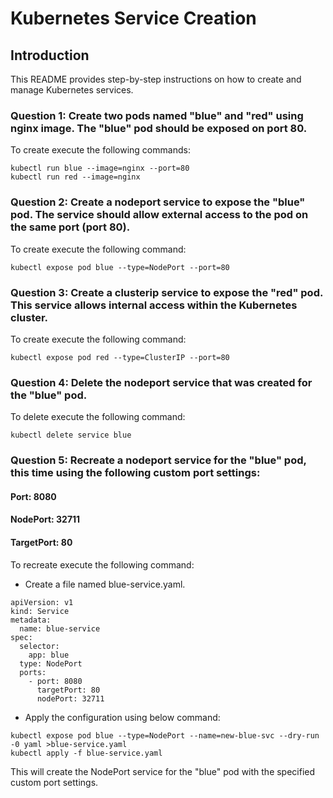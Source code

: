 # Kubernetes Service Creation
## Introduction
This README provides step-by-step instructions on how to create and manage Kubernetes services. 


### Question 1: Create two pods named "blue" and "red" using nginx image. The "blue" pod should be exposed on port 80.

To create execute the following commands:
```
kubectl run blue --image=nginx --port=80
kubectl run red --image=nginx
```
### Question 2: Create a nodeport service to expose the "blue" pod. The service should allow external access to the pod on the same port (port 80).

To create execute the following command:
```
kubectl expose pod blue --type=NodePort --port=80
```

### Question 3: Create a clusterip service to expose the "red" pod. This service allows internal access within the Kubernetes cluster.

To create execute the following command:
```
kubectl expose pod red --type=ClusterIP --port=80
```

### Question 4: Delete the nodeport service that was created for the "blue" pod.

To delete execute the following command:
```
kubectl delete service blue
```

### Question 5: Recreate a nodeport service for the "blue" pod, this time using the following custom port settings:
#### Port: 8080
#### NodePort: 32711
#### TargetPort: 80

To recreate execute the following command:
- Create a file named blue-service.yaml.
```
apiVersion: v1
kind: Service
metadata:
  name: blue-service
spec:
  selector:
    app: blue
  type: NodePort
  ports:
    - port: 8080
      targetPort: 80
      nodePort: 32711
```
- Apply the configuration using below command:
```
kubectl expose pod blue --type=NodePort --name=new-blue-svc --dry-run -0 yaml >blue-service.yaml
kubectl apply -f blue-service.yaml
```

This will create the NodePort service for the "blue" pod with the specified custom port settings.
